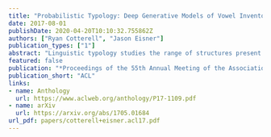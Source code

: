 ```yaml
---
title: "Probabilistic Typology: Deep Generative Models of Vowel Inventories"
date: 2017-08-01
publishDate: 2020-04-20T10:10:32.755862Z
authors: ["Ryan Cotterell", "Jason Eisner"]
publication_types: ["1"]
abstract: "Linguistic typology studies the range of structures present in human language. The main goal of the field is to discover which sets of possible phenomena are universal, and which are merely frequent. For example, all languages have vowels, while most---but not all---languages have an /u/ sound. In this paper we present the first probabilistic treatment of a basic question in phonological typology: What makes a natural vowel inventory? We introduce a series of deep stochastic point processes, and contrast them with previous computational, simulation-based approaches. We provide a comprehensive suite of experiments on over 200 distinct languages."
featured: false
publication: "*Proceedings of the 55th Annual Meeting of the Association for Computational Linguistics*"
publication_short: "ACL"
links:
- name: Anthology
  url: https://www.aclweb.org/anthology/P17-1109.pdf
- name: arXiv
  url: https://arxiv.org/abs/1705.01684
url_pdf: papers/cotterell+eisner.acl17.pdf
---
```


